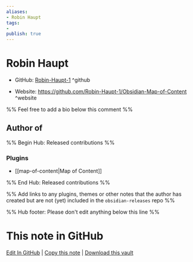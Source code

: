 ```yaml
---
aliases:
- Robin Haupt
tags:
- 
publish: true
---
```


# Robin Haupt

- GitHub: [Robin-Haupt-1](https://github.com/Robin-Haupt-1/) ^github
<!-- - Discord: `@` ^discord-->
- Website: <https://github.com/Robin-Haupt-1/Obsidian-Map-of-Content> ^website
<!-- - [[Publish sites|Publish site]]: ^publish-->

%% Feel free to add a bio below this comment %%


## Author of

%% Begin Hub: Released contributions %%
### Plugins
- [[map-of-content|Map of Content]]

%% End Hub: Released contributions %%

%% Add links to any plugins, themes or other notes that the author has created but are not (yet) included in the `obsidian-releases` repo %%

<!--
### Unlisted plugins
-->

<!--
### Others
-->

<!--
## Sponsor this author

- [[GitHub sponsors]]: [Sponsor @Robin-Haupt-1 on GitHub Sponsors](https://github.com/sponsors/Robin-Haupt-1) ^github-sponsor
- [[Buy me a coffee]]: ^buy-me-a-coffee
- [[PayPal]]: ^paypal
- [[Patreon]]: ^patreon

-->

<!--
## Follow this author

- [[YouTube Channels|On YouTube]]: ^youtube
- Twitter: ^twitter
- ...
-->

%% Hub footer: Please don't edit anything below this line %%

# This note in GitHub

<span class="git-footer">[Edit In GitHub](https://github.dev/obsidian-community/obsidian-hub/blob/main/01%20-%20Community/People/Robin-Haupt-1.md "git-hub-edit-note") | [Copy this note](https://raw.githubusercontent.com/obsidian-community/obsidian-hub/main/01%20-%20Community/People/Robin-Haupt-1.md "git-hub-copy-note") | [Download this vault](https://github.com/obsidian-community/obsidian-hub/archive/refs/heads/main.zip "git-hub-download-vault") </span>
